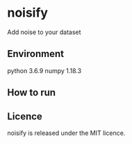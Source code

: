 # noisify

Add noise to your dataset

## Environment

python 3.6.9 
numpy 1.18.3

## How to run



## Licence

noisify is released under the MIT licence.
